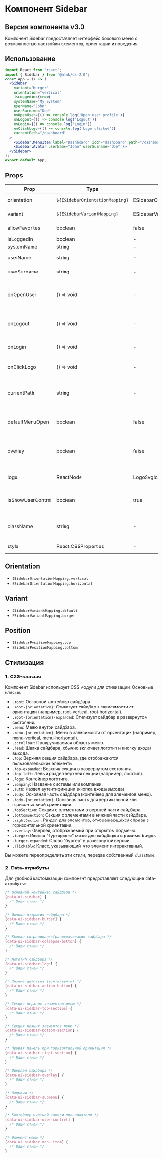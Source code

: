 # Компонент Sidebar

## Версия компонента v3.0

Компонент Sidebar предоставляет интерфейс бокового меню с возможностью настройки элементов, ориентации и поведения

## Использование

```jsx
import React from 'react';
import { Sidebar } from '@nlmk/ds-2.0';
const App = () => (
  <Sidebar
    variant="burger"
    orientation="vertical"
    isLoggedIn={true}
    systemName="My System"
    userName="John"
    userSurname="Doe"
    onOpenUser={() => console.log('Open user profile')}
    onLogout={() => console.log('Logout')}
    onLogin={() => console.log('Login')}
    onClickLogo={() => console.log('Logo clicked')}
    currentPath="/dashboard"
  >
    <Sidebar.MenuItem label="Dashboard" icon="dashboard" path="/dashboard" />
    <Sidebar.Avatar userName="John" userSurname="Doe" />
  </Sidebar>
);
export default App;
```

## Props

| Prop | Type | Default | Description |
| --- | --- | --- | --- |
| orientation | `${ESidebarOrientationMapping}` | ESidebarOrientationMapping.vertical | Ориентация бокового меню |
| variant | `${ESidebarVariantMapping}` | ESidebarVariantMapping.default | Вариант бокового меню |
| allowFavorites | boolean | false | Разрешает ли меню избранное |
| isLoggedIn | boolean | - | Логин |
| systemName | string | - | Системное имя |
| userName | string | - | Имя пользователя |
| userSurname | string | - | Фамилия пользователя |
| onOpenUser | () => void | - | Функция, вызываемая при открытии профиля пользователя |
| onLogout | () => void | - | Функция, вызываемая при выходе из аккаунта |
| onLogin | () => void | - | Функция, вызываемая при входе в аккаунт |
| onClickLogo | () => void | - | Функция, вызываемая при клике на логотип |
| currentPath | string | - | Текущий путь (URL) для определения активного элемента |
| defaultMenuOpen | boolean | false | Флаг начального состояния меню (развернуто/свернуто) |
| overlay | boolean | false | Флаг отображения оверлея при открытом подменю |
| logo | ReactNode | LogoSvgIcon | Кастомный логотип для отображения |
| isShowUserControl | boolean | true | Флаг для отображения управления пользователем |
| className | string | - | Дополнительный класс для стилизации компонента |
| style | React.CSSProperties | - | Инлайн-стили для компонента |

## Orientation

- `ESidebarOrientationMapping.vertical`
- `ESidebarOrientationMapping.horizontal`

## Variant

- `ESidebarVariantMapping.default`
- `ESidebarVariantMapping.burger`

## Position

- `ESidebarPositionMapping.top`
- `ESidebarPositionMapping.bottom`

## Стилизация

### 1. CSS-классы

Компонент Sidebar использует CSS модули для стилизации. Основные классы:

- `.root`: Основной контейнер сайдбара.
- `.root-{orientation}`: Стилизует сайдбар в зависимости от ориентации (например, root-vertical, root-horizontal).
- `.root-{orientation}-expanded`: Стилизует сайдбар в развернутом состоянии.
- `.menu`: Меню внутри сайдбара.
- `.menu-{orientation}`: Меню в зависимости от ориентации (например, menu-vertical, menu-horizontal).
- `.scrollbar`: Прокручиваемая область меню.
- `.head`: Шапка сайдбара, обычно включает логотип и кнопку входа/выхода.
- `.top`: Верхняя секция сайдбара, где отображаются пользовательские элементы.
- `.top-expanded`: Верхняя секция в развернутом состоянии.
- `.top-left`: Левый раздел верхней секции (например, логотип).
- `.logo`: Контейнер логотипа.
- `.company`: Название системы или компании.
- `.auth`: Раздел аутентификации (кнопка входа/выхода).
- `.body`: Основная часть сайдбара (контейнер для элементов меню).
- `.body-{orientation}`: Основная часть для вертикальной или горизонтальной ориентации.
- `.topSection`: Секция с элементами в верхней части сайдбара.
- `.bottomSection`: Секция с элементами в нижней части сайдбара.
- `.rightSection`: Раздел для элементов, отображающихся справа в горизонтальной ориентации.
- `.overlay`: Оверлей, отображаемый при открытом подменю.
- `.burger`: Иконка "бургерного" меню для сайдбаров в режиме burger.
- `.burger-expanded`: Слово "бургер" в развернутой версии.
- `.clickable`: Класс, указывающий, что элемент интерактивный.

Вы можете переопределить эти стили, передав собственный `className`.

### 2. Data-атрибуты

Для удобной кастомизации компонент предоставляет следующие data-атрибуты:

```css
/* Основной контейнер сайдбара */
[data-ui-sidebar] {
  /* Ваши стили */
}

/* Иконка открытия сайдбара */
[data-ui-sidebar-burger] {
  /* Ваши стили */
}

/* Кнопка сворачивания/разворачивания сайдбара */
[data-ui-sidebar-collapse-button] {
  /* Ваши стили */
}

/* Логотип сайдбара */
[data-ui-sidebar-logo] {
  /* Ваши стили */
}

/* Кнопка действия (войти/выйти) */
[data-ui-sidebar-action-button] {
  /* Ваши стили */
}

/* Секция верхних элементов меню */
[data-ui-sidebar-top-section] {
  /* Ваши стили */
}

/* Секция нижних элементов меню */
[data-ui-sidebar-bottom-section] {
  /* Ваши стили */
}

/* Правая панель при горизонтальной ориентации */
[data-ui-sidebar-right-section] {
  /* Ваши стили */
}

/* Оверлей сайдбара */
[data-ui-sidebar-overlay] {
  /* Ваши стили */
}

/* Подменю */
[data-ui-sidebar-submenu] {
  /* Ваши стили */
}

/* Контейнер учетной записи пользователя */
[data-ui-sidebar-user-control] {
  /* Ваши стили */
}

/* Элемент меню */
[data-ui-sidebar-menu-item] {
  /* Ваши стили */
}
```
